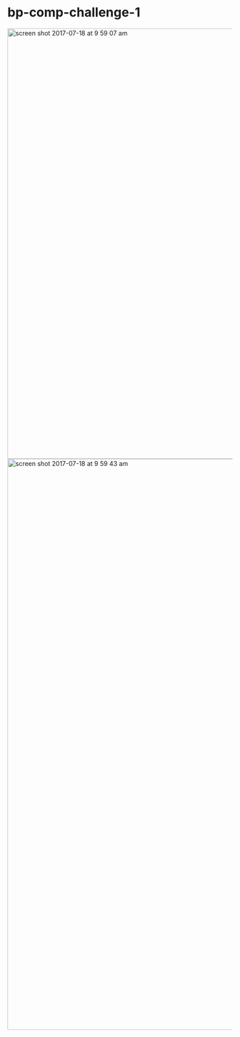 # bp-comp-challenge-1
<img width="965" alt="screen shot 2017-07-18 at 9 59 07 am" src="https://user-images.githubusercontent.com/26842728/28327324-4efba9ee-6ba0-11e7-8a58-f7e9891e5660.png">
<img width="1280" alt="screen shot 2017-07-18 at 9 59 43 am" src="https://user-images.githubusercontent.com/26842728/28327335-54cc7312-6ba0-11e7-9a6b-e670b7635423.png">
